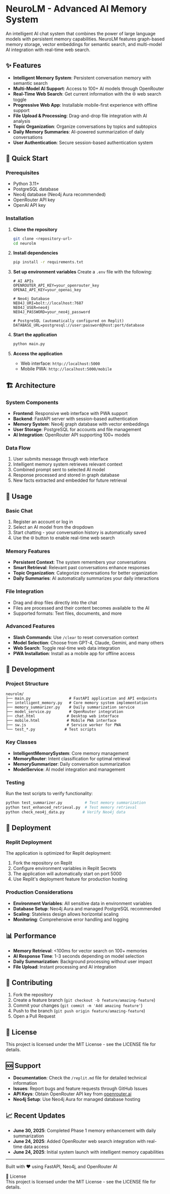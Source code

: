 # NeuroLM - Advanced AI Memory System

An intelligent AI chat system that combines the power of large language models with persistent memory capabilities. NeuroLM features graph-based memory storage, vector embeddings for semantic search, and multi-model AI integration with real-time web search.

## ✨ Features

- **Intelligent Memory System**: Persistent conversation memory with semantic search
- **Multi-Model AI Support**: Access to 100+ AI models through OpenRouter
- **Real-Time Web Search**: Get current information with the 🌐 web search toggle
- **Progressive Web App**: Installable mobile-first experience with offline support
- **File Upload & Processing**: Drag-and-drop file integration with AI analysis
- **Topic Organization**: Organize conversations by topics and subtopics
- **Daily Memory Summaries**: AI-powered summarization of daily conversations
- **User Authentication**: Secure session-based authentication system

## 🚀 Quick Start

### Prerequisites

- Python 3.11+
- PostgreSQL database
- Neo4j database (Neo4j Aura recommended)
- OpenRouter API key
- OpenAI API key

### Installation

1. **Clone the repository**
   ```bash
   git clone <repository-url>
   cd neurolm
   ```

2. **Install dependencies**
   ```bash
   pip install -r requirements.txt
   ```

3. **Set up environment variables**
   Create a `.env` file with the following:
   ```env
   # AI APIs
   OPENROUTER_API_KEY=your_openrouter_key
   OPENAI_API_KEY=your_openai_key
   
   # Neo4j Database
   NEO4J_URI=bolt://localhost:7687
   NEO4J_USER=neo4j
   NEO4J_PASSWORD=your_neo4j_password
   
   # PostgreSQL (automatically configured on Replit)
   DATABASE_URL=postgresql://user:password@host:port/database
   ```

4. **Start the application**
   ```bash
   python main.py
   ```

5. **Access the application**
   - Web interface: `http://localhost:5000`
   - Mobile PWA: `http://localhost:5000/mobile`

## 🏗️ Architecture

### System Components

- **Frontend**: Responsive web interface with PWA support
- **Backend**: FastAPI server with session-based authentication
- **Memory System**: Neo4j graph database with vector embeddings
- **User Storage**: PostgreSQL for accounts and file management
- **AI Integration**: OpenRouter API supporting 100+ models

### Data Flow

1. User submits message through web interface
2. Intelligent memory system retrieves relevant context
3. Combined prompt sent to selected AI model
4. Response processed and stored in graph database
5. New facts extracted and embedded for future retrieval

## 📱 Usage

### Basic Chat

1. Register an account or log in
2. Select an AI model from the dropdown
3. Start chatting - your conversation history is automatically saved
4. Use the 🌐 button to enable real-time web search

### Memory Features

- **Persistent Context**: The system remembers your conversations
- **Smart Retrieval**: Relevant past conversations enhance responses
- **Topic Organization**: Categorize conversations for better organization
- **Daily Summaries**: AI automatically summarizes your daily interactions

### File Integration

- Drag and drop files directly into the chat
- Files are processed and their content becomes available to the AI
- Supported formats: Text files, documents, and more

### Advanced Features

- **Slash Commands**: Use `/clear` to reset conversation context
- **Model Selection**: Choose from GPT-4, Claude, Gemini, and many others
- **Web Search**: Toggle real-time web data integration
- **PWA Installation**: Install as a mobile app for offline access

## 🔧 Development

### Project Structure

```
neurolm/
├── main.py                 # FastAPI application and API endpoints
├── intelligent_memory.py   # Core memory system implementation
├── memory_summarizer.py    # Daily summarization service
├── model_service.py        # OpenRouter integration
├── chat.html              # Desktop web interface
├── mobile.html            # Mobile PWA interface
├── sw.js                  # Service worker for PWA
└── test_*.py             # Test scripts
```

### Key Classes

- **IntelligentMemorySystem**: Core memory management
- **MemoryRouter**: Intent classification for optimal retrieval
- **MemorySummarizer**: Daily conversation summarization
- **ModelService**: AI model integration and management

### Testing

Run the test scripts to verify functionality:

```bash
python test_summarizer.py          # Test memory summarization
python test_enhanced_retrieval.py  # Test memory retrieval
python check_neo4j_data.py        # Verify Neo4j data
```

## 🚀 Deployment

### Replit Deployment

The application is optimized for Replit deployment:

1. Fork the repository on Replit
2. Configure environment variables in Replit Secrets
3. The application will automatically start on port 5000
4. Use Replit's deployment feature for production hosting

### Production Considerations

- **Environment Variables**: All sensitive data in environment variables
- **Database Setup**: Neo4j Aura and managed PostgreSQL recommended
- **Scaling**: Stateless design allows horizontal scaling
- **Monitoring**: Comprehensive error handling and logging

## 📊 Performance

- **Memory Retrieval**: <100ms for vector search on 100+ memories
- **AI Response Time**: 1-3 seconds depending on model selection
- **Daily Summarization**: Background processing without user impact
- **File Upload**: Instant processing and AI integration

## 🤝 Contributing

1. Fork the repository
2. Create a feature branch (`git checkout -b feature/amazing-feature`)
3. Commit your changes (`git commit -m 'Add amazing feature'`)
4. Push to the branch (`git push origin feature/amazing-feature`)
5. Open a Pull Request

## 📄 License

This project is licensed under the MIT License - see the LICENSE file for details.

## 🆘 Support

- **Documentation**: Check the `/replit.md` file for detailed technical information
- **Issues**: Report bugs and feature requests through GitHub Issues
- **API Keys**: Obtain OpenRouter API key from [openrouter.ai](https://openrouter.ai)
- **Neo4j Setup**: Use Neo4j Aura for managed database hosting

## 📈 Recent Updates

- **June 30, 2025**: Completed Phase 1 memory enhancement with daily summarization
- **June 24, 2025**: Added OpenRouter web search integration with real-time data access
- **June 24, 2025**: Initial system launch with intelligent memory capabilities

---

Built with ❤️ using FastAPI, Neo4j, and OpenRouter AI

📄 License  
This project is licensed under the MIT License - see the LICENSE file for details.
